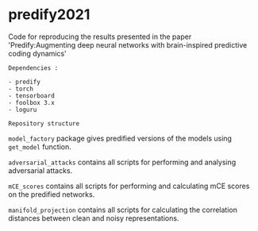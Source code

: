 # predify2021
Code for reproducing the results presented in the paper 'Predify:Augmenting deep neural networks with brain-inspired predictive coding dynamics'

```
Dependencies :

- predify
- torch
- tensorboard
- foolbox 3.x
- loguru
```


`Repository structure`


`model_factory` package gives predified versions of the models using `get_model` function. 


`adversarial_attacks` contains all scripts for performing and analysing adversarial attacks.


`mCE_scores` contains all scripts for performing and calculating mCE scores on the predified networks.


`manifold_projection` contains all scripts for calculating the correlation distances between clean and noisy representations.

